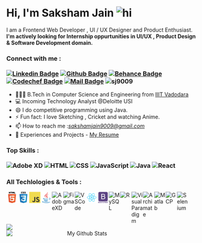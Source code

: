 <h1 align="left">Hi, I'm Saksham Jain <img src="https://user-images.githubusercontent.com/1303154/88677602-1635ba80-d120-11ea-84d8-d263ba5fc3c0.gif" width="28px" alt="hi"> </h1>
<p align="left">I am a Frontend Web Developer , UI / UX Designer and Product Enthusiast.</br>
<b>I'm actively looking for Internship oppurtunities in UI/UX , Product Design & Software Development domain.</b></p>

### Connect with me :<br/> <br/> [![Linkedin Badge](https://img.shields.io/badge/-LinkedIn-0077B5?style=flat&logo=Linkedin&logoColor=white&link=https://www.linkedin.com/in/saksham9009/)](https://www.linkedin.com/in/saksham9009/) [![Github Badge](https://img.shields.io/badge/-Github-242A2D?style=flat&logo=Github&logoColor=white&link=https://github.com/sj9009/)](https://github.com/sj9009/) [![Behance Badge](https://img.shields.io/badge/-Behance-053EFF?style=flat&labelColor=053EFF&logo=behance&link=https://www.behance.net/sakshamjain9009)](https://www.behance.net/sakshamjain9009) [![Codechef Badge](https://img.shields.io/badge/-CodeChef-242A2D?style=flat&logo=Codechef&link=https://www.codechef.com/users/sj9009/)](https://www.codechef.com/users/sj9009/) [![Mail Badge](https://img.shields.io/badge/-Gmail-c0392b?style=flat&labelColor=c0392b&logo=gmail&logoColor=white)](mailto:sakshamjain9009@gmail.com)  <img src="https://komarev.com/ghpvc/?username=sj9009&label=Profile%20views&color=0e75b6&style=flat" alt="sj9009" />

- 👨🏻‍🎓 B.Tech in Computer Science and Engineering from [IIIT Vadodara](http://iiitvadodara.ac.in/)
- 💻 Incoming Technology Analyst @Deloitte USI
- 😄 I do competitive programming using Java.
- ⚡ Fun fact: I love Sketching , Cricket and watching Anime.
- 📫 How to reach me :*sakshamjain9009@gmail.com*
- 📄 Experiences and Projects - [My Resume](https://drive.google.com/file/d/1bzcq7csIbjHRPxmgCKO1Uaz3EWHLR-Hr/view?usp=sharing)

### Top Skills : <br/> <br/> ![Adobe XD](https://img.shields.io/badge/AdobeXD-323330?style=for-the-badge&logo=adobexd&logoColor=pastelpink) ![HTML](https://img.shields.io/badge/HTML5-E34F26?style=for-the-badge&logo=html5&logoColor=white) ![CSS](https://img.shields.io/badge/CSS3-1572B6?style=for-the-badge&logo=css3&logoColor=white) ![JavaScript](https://img.shields.io/badge/JavaScript-323330?style=for-the-badge&logo=javascript&logoColor=F7DF1E) ![Java](https://img.shields.io/badge/Java-323330?style=for-the-badge&logo=java) ![React](https://img.shields.io/badge/React-20232A?style=for-the-badge&logo=react&logoColor=61DAFB)


<h3 align="left">All Techlologies & Tools :</h3>
<p align="left"> 
  <img align="left" alt="HTML5" width="30px" src="https://raw.githubusercontent.com/devicons/devicon/master/icons/html5/html5-original-wordmark.svg"/>
  <img align="left" alt="CSS3" width="30px" src="https://raw.githubusercontent.com/devicons/devicon/master/icons/css3/css3-original-wordmark.svg"/>
<!--   <img align="left" alt="C" width="30px" src="https://raw.githubusercontent.com/devicons/devicon/master/icons/c/c-original.svg" /> -->
  <img align="left" alt="JavaScript" width="30px" src="https://raw.githubusercontent.com/devicons/devicon/master/icons/javascript/javascript-original.svg" />
  <img align="left" alt="Java" width="30px" src="https://raw.githubusercontent.com/devicons/devicon/master/icons/java/java-original.svg" />
  <img align="left" alt="AdobeXD" width="30px" src="https://cdn.worldvectorlogo.com/logos/adobe-xd.svg"/>
  <img align="left" alt="Figma" width="30px" src="https://www.vectorlogo.zone/logos/figma/figma-icon.svg" />
  <img align="left" alt="VSCode" width="30px" src="https://upload.vectorlogo.zone/logos/visualstudio_code/images/0aea25bb-27bb-427f-8d65-f999bf0cba67.svg" />
  <img align="left" alt="React" width="30px" src="https://raw.githubusercontent.com/github/explore/80688e429a7d4ef2fca1e82350fe8e3517d3494d/topics/react/react.png" />
  <img align="left" alt="Bootstrap" width="30px" src="https://raw.githubusercontent.com/devicons/devicon/master/icons/bootstrap/bootstrap-plain-wordmark.svg" />
<!--   <img align="left" alt="Sass" width="30px" src="https://raw.githubusercontent.com/devicons/devicon/master/icons/sass/sass-original.svg" /> -->
  <img align="left" alt="MySQL" width="30px" src="https://www.vectorlogo.zone/logos/mysql/mysql-icon.svg" />
  <img align="left" alt="R" width="30px" src="https://www.vectorlogo.zone/logos/r-project/r-project-icon.svg" />
  <img align="left" alt="VisualParadigm" width="30px" src="https://camo.githubusercontent.com/adf3e91290a5b76dd3e45b9f8354979115d3e459b40ff4a6a4e404366dfe841c/68747470733a2f2f646c322e6d61637570646174652e636f6d2f696d616765732f69636f6e733235362f31363934352e706e673f643d31353139373731303331" />
  <img align="left" alt="Archimate" width="30px" src="https://avatars.githubusercontent.com/u/7965556?s=200&v=4" />
  <img align="left" alt="Matlab" width="30px" src="https://upload.wikimedia.org/wikipedia/commons/2/21/Matlab_Logo.png" />
  <img align="left" alt="GCP" width="30px" src="https://www.vectorlogo.zone/logos/google_cloud/google_cloud-icon.svg" />
  <img align="left" alt="Selenium" width="30px" src="https://raw.githubusercontent.com/detain/svg-logos/780f25886640cef088af994181646db2f6b1a3f8/svg/selenium-logo.svg" />
<!--   <img align="left" alt="Overleaf" width="30px" src="https://raw.githubusercontent.com/edent/SuperTinyIcons/9f13284dfaa5ec877e42fff53f0bc6ba6ff82953/images/svg/overleaf.svg" /> -->
</p>

<br />
<p align="center">
  <br />
  <br />
  <img width="350px" align="left" src="https://github-readme-stats.vercel.app/api/top-langs/?username=sj9009&show_icons=true&locale=en&layout=compact&theme=radical" />
  <img width="410px" align="left" src="https://github-readme-stats.vercel.app/api?username=sj9009&&show_icons=true&theme=radical" alt="My Github Stats">
</p>

